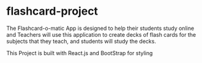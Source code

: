 # flashcard-project
The Flashcard-o-matic App is designed to help their students study online and Teachers will use this application to create decks of flash cards for the subjects that they teach, and students will study the decks.


This Project is built with React.js and BootStrap for styling





